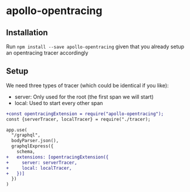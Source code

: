 # apollo-opentracing

## Installation

Run `npm install --save apollo-opentracing` given that you already setup an opentracing tracer accordingly

## Setup

We need three types of tracer (which could be identical if you like):

- server: Only used for the root (the first span we will start)
- local: Used to start every other span

```diff
+const opentracingExtension = require("apollo-opentracing");
const {serverTracer, localTracer} = require("./tracer);

app.use(
  "/graphql",
  bodyParser.json(),
  graphqlExpress({
    schema,
+   extensions: [opentracingExtension({
+     server: serverTracer,
+     local: localTracer,
+   })]
  })
)
```
